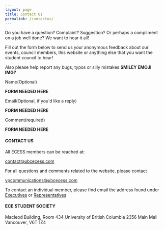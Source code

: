 ```yaml
---
layout: page
title: Contact Us
permalink: /contactus/
---
```


Do you have a question? Complaint? Suggestion? Or perhaps a compliment on a job well done? We want to hear it all!

Fill out the form below to send us your anonymous feedback about our events, council members, this website or anything else that you want the student council to hear!

Also please help report any bugs, typos or silly mistakes **SMILEY EMOJI IMG?**

Name(Optional)

**FORM NEEDED HERE**

Email(Optional, if you'd like a reply)

**FORM NEEDED HERE**

Comment(required)

**FORM NEEDED HERE**

#### CONTACT US
All ECESS members can be reached at: 

[contact@ubcecess.com](mailto:contact@ubcecess.com)

For all questions and comments related to the website, please contact

[vpcommunications@ubcecess.com](mailto:vpcommunications@ubcecess.com)

To contact an individual member, please find email the address found under [Executives](http://ubcecess.com/executives) or [Representatives](http://ubcecess.com/student-representatives)

#### ECE STUDENT SOCIETY

Macleod Building, Room 434 University of British Columbia 2356 Main Mall Vancouver, V6T 1Z4